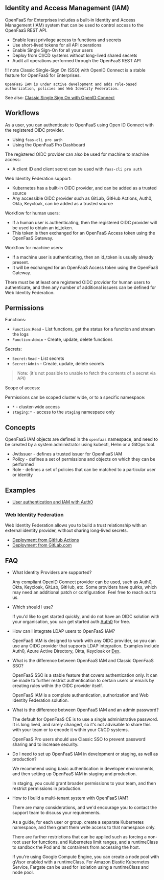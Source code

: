 ## Identity and Access Management (IAM)

OpenFaaS for Enterprises includes a built-in Identity and Access Management (IAM) system that can be used to control access to the OpenFaaS REST API.

* Enable least privilege access to functions and secrets
* Use short-lived tokens for all API operations
* Enable Single Sign-On for all your users
* Deploy from CI/CD systems without long-lived shared secrets
* Audit all operations performed through the OpenFaaS REST API

!!! note
    Classic Single-Sign On (SSO) with OpenID Connect is a stable feature for OpenFaaS for Enterprises.
    
    OpenFaaS IAM is under active development and adds role-based authorization, policies and Web Identity Federation.

See also: [Classic Single Sign On with OpenID Connect](/openfaas-pro/sso)

## Workflows

As a user, you can authenticate to OpenFaaS using Open ID Connect with the registered OIDC provider.

* Using `faas-cli pro auth`
* Using the OpenFaaS Pro Dashboard

The registered OIDC provider can also be used for machine to machine access:

* A client ID and client secret can be used with `faas-cli pro auth`

Web Identity Federation support:

* Kubernetes has a built-in OIDC provider, and can be added as a trusted source
* Any accessible OIDC provider such as GitLab, GitHub Actions, Auth0, Okta, Keycloak, can be added as a trusted source

Workflow for human users:

* If a human user is authenticating, then the registered OIDC provider will be used to obtain an id_token.
* This token is then exchanged for an OpenFaaS Access token using the OpenFaaS Gateway.

Workflow for machine users:

* If a machine user is authenticating, then an id_token is usually already present.
* It will be exchanged for an OpenFaaS Access token using the OpenFaaS Gateway.

There must be at least one registered OIDC provider for human users to authenticate, and then any number of additional issuers can be defined for Web Identity Federation.

## Permissions

Functions:

* `Function:Read` - List functions, get the status for a function and stream the logs
* `Function:Admin` - Create, update, delete functions

Secrets:

* `Secret:Read` - List secrets
* `Secret:Admin` - Create, update, delete secrets

> Note: (it's not possible to unable to fetch the contents of a secret via API)

Scope of access:

Permissions can be scoped cluster wide, or to a specific namespace:

* `*` - cluster-wide access
* `staging:*` - access to the `staging` namespace only

## Concepts

OpenFaaS IAM objects are defined in the `openfaas` namespace, and need to be created by a system administrator using kubectl, Helm or a GitOps tool.

* JwtIssuer - defines a trusted issuer for OpenFaaS IAM
* Policy - defines a set of permissions and objects on which they can be performed
* Role - defines a set of policies that can be matched to a particular user or identity

## Examples

* [User authentication and IAM with Auth0](/openfaas-pro/iam/example-auth0)

### Web Identity Federation

Web Identity Federation allows you to build a trust relationship with an external identity provider, without sharing long-lived secrets.

* [Deployment from GitHub Actions](/openfaas-pro/iam/github-federation)
* [Deployment from GitLab.com](/openfaas-pro/iam/gitlab-federation)

## FAQ

* What Identity Providers are supported?
  
    Any compliant OpenID Connect provider can be used, such as Auth0, Okta, Keycloak, GitLab, GitHub, etc. Some providers have quirks, which may need an additional patch or configuration. Feel free to reach out to us.

* Which should I use?

    If you'd like to get started quickly, and do not have an OIDC solution with your organisation, you can get started auth [Auth0](https://auth0.com/) for free.

* How can I integrate LDAP users to OpenFaaS IAM?

    OpenFaaS IAM is designed to work with any OIDC provider, so you can use any OIDC provider that supports LDAP integration. Examples include Auth0, Azure Active Directory, Okta, Keycloak or [Dex](https://github.com/dexidp/dex).

* What is the difference between OpenFaaS IAM and Classic OpenFaaS SSO?

    OpenFaaS SSO is a stable feature that covers authentication only. It can be made to further restrict authentication to certain users or emails by creating rules within the OIDC provider itself.

    OpenFaaS IAM is a complete authentication, authorization and Web Identity Federation solution.

* What is the difference between OpenFaaS IAM and an admin password?

    The default for OpenFaaS CE is to use a single administrative password. It is long lived, and rarely changed, so it's not advisable to share this with your team or to encode it within your CI/CD systems.

    OpenFaaS Pro users should use Classic SSO to prevent password sharing and to increase security.

* Do I need to set up OpenFaaS IAM in development or staging, as well as production?

    We recommend using basic authentication in developer environments, and then setting up OpenFaaS IAM in staging and production.

    In staging, you could grant broader permissions to your team, and then restrict permissions in production.

* How to I build a multi-tenant system with OpenFaaS IAM?

    There are many considerations, and we'd encourage you to contact the support team to discuss your requirements.

    As a guide, for each user or group, create a separate Kubernetes namespace, and then grant them write access to that namespace only.

    There are further restrictions that can be applied such as forcing a non-root user for functions, and Kubernetes limit ranges, and a runtimeClass to sandbox the Pod and its containers from accessing the host.

    If you're using Google Compute Engine, you can create a node pool with gVisor enabled with a runtimeClass. For Amazon Elastic Kubernetes Service, Fargate can be used for isolation using a runtimeClass and node pool.
